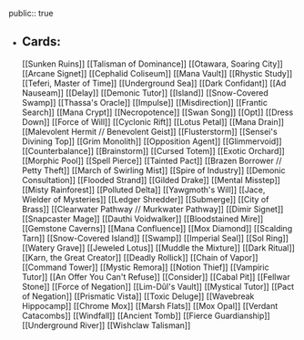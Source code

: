 public:: true
- ## Cards:
	[[Sunken Ruins]]
	[[Talisman of Dominance]]
	[[Otawara, Soaring City]]
	[[Arcane Signet]]
	[[Cephalid Coliseum]]
	[[Mana Vault]]
	[[Rhystic Study]]
	[[Teferi, Master of Time]]
	[[Underground Sea]]
	[[Dark Confidant]]
	[[Ad Nauseam]]
	[[Delay]]
	[[Demonic Tutor]]
	[[Island]]
	[[Snow-Covered Swamp]]
	[[Thassa's Oracle]]
	[[Impulse]]
	[[Misdirection]]
	[[Frantic Search]]
	[[Mana Crypt]]
	[[Necropotence]]
	[[Swan Song]]
	[[Opt]]
	[[Dress Down]]
	[[Force of Will]]
	[[Cyclonic Rift]]
	[[Lotus Petal]]
	[[Mana Drain]]
	[[Malevolent Hermit // Benevolent Geist]]
	[[Flusterstorm]]
	[[Sensei's Divining Top]]
	[[Grim Monolith]]
	[[Opposition Agent]]
	[[Glimmervoid]]
	[[Counterbalance]]
	[[Brainstorm]]
	[[Cursed Totem]]
	[[Exotic Orchard]]
	[[Morphic Pool]]
	[[Spell Pierce]]
	[[Tainted Pact]]
	[[Brazen Borrower // Petty Theft]]
	[[March of Swirling Mist]]
	[[Spire of Industry]]
	[[Demonic Consultation]]
	[[Flooded Strand]]
	[[Gilded Drake]]
	[[Mental Misstep]]
	[[Misty Rainforest]]
	[[Polluted Delta]]
	[[Yawgmoth's Will]]
	[[Jace, Wielder of Mysteries]]
	[[Ledger Shredder]]
	[[Submerge]]
	[[City of Brass]]
	[[Clearwater Pathway // Murkwater Pathway]]
	[[Dimir Signet]]
	[[Snapcaster Mage]]
	[[Dauthi Voidwalker]]
	[[Bloodstained Mire]]
	[[Gemstone Caverns]]
	[[Mana Confluence]]
	[[Mox Diamond]]
	[[Scalding Tarn]]
	[[Snow-Covered Island]]
	[[Swamp]]
	[[Imperial Seal]]
	[[Sol Ring]]
	[[Watery Grave]]
	[[Jeweled Lotus]]
	[[Muddle the Mixture]]
	[[Dark Ritual]]
	[[Karn, the Great Creator]]
	[[Deadly Rollick]]
	[[Chain of Vapor]]
	[[Command Tower]]
	[[Mystic Remora]]
	[[Notion Thief]]
	[[Vampiric Tutor]]
	[[An Offer You Can't Refuse]]
	[[Consider]]
	[[Cabal Pit]]
	[[Fellwar Stone]]
	[[Force of Negation]]
	[[Lim-Dûl's Vault]]
	[[Mystical Tutor]]
	[[Pact of Negation]]
	[[Prismatic Vista]]
	[[Toxic Deluge]]
	[[Wavebreak Hippocamp]]
	[[Chrome Mox]]
	[[Marsh Flats]]
	[[Mox Opal]]
	[[Verdant Catacombs]]
	[[Windfall]]
	[[Ancient Tomb]]
	[[Fierce Guardianship]]
	[[Underground River]]
	[[Wishclaw Talisman]]
